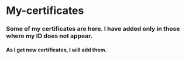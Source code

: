 # My-certificates


 ### Some of my certificates are here. I have added only in those where my ID does not appear.

 #### As I get new certificates, I will add them.
